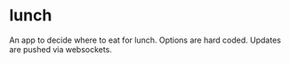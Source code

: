 # lunch

An app to decide where to eat for lunch.
Options are hard coded.
Updates are pushed via websockets.
